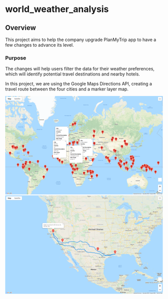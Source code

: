 # world_weather_analysis
## Overview
This project aims to help the company upgrade PlanMyTrip app to have a few changes to advance its level.
### Purpose
The changes will help users filter the data for their weather preferences, which will identify potential travel destinations and nearby hotels.

In this project, we are using the Google Maps Directions API, creating a travel route between the four cities and a marker layer map.

![WeatherPy_travel_map_markers](https://github.com/summerginger/world_weather_analysis/blob/main/Vacation_Itinerary/WeatherPy_travel_map_markers.png.png)
![WeatherPy_travel](https://github.com/summerginger/world_weather_analysis/blob/main/Vacation_Itinerary/WeatherPy_travel_map.png.png)
